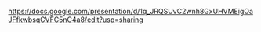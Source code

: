 https://docs.google.com/presentation/d/1q_JRQSUvC2wnh8GxUHVMEigOaJFfkwbsqCVFC5nC4a8/edit?usp=sharing